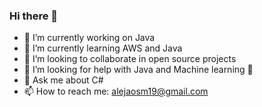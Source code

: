 ### Hi there 👋

- 🔭 I’m currently working on Java
- 🌱 I’m currently learning AWS and Java
- 👯 I’m looking to collaborate in open source projects
- 🤔 I’m looking for help with Java and Machine learning 🧠
- 💬 Ask me about C#
- 📫 How to reach me: alejaosm19@gmail.com

<!--
**alejaosm/alejaosm** is a ✨ _special_ ✨ repository because its `README.md` (this file) appears on your GitHub profile.

Here are some ideas to get you started:

- 🔭 I’m currently working on Java
- 🌱 I’m currently learning AWS and Java
- 👯 I’m looking to collaborate on open source repositories
- 🤔 I’m looking for help with Java and Machine learning
- 💬 Ask me about C#
- 📫 How to reach me: alejaosm19@gmail.com
- 😄 Pronouns: ...
- ⚡ Fun fact: ...
-->
